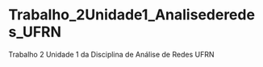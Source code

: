 # Trabalho_2Unidade1_Analisederedes_UFRN
Trabalho 2 Unidade 1 da Disciplina de Análise de Redes UFRN
